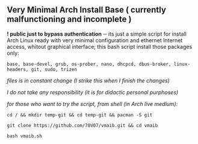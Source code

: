 
## Very Minimal Arch Install Base ( currently malfunctioning and incomplete )

**! public just to bypass authentication** ─ its just a simple script for install Arch Linux ready with very minimal configuration and ethernet Internet access, whitout graphical interface; this bash script install those packages only:
```
base, base-devel, grub, os-prober, nano, dhcpcd, dbus-broker, linux-headers, git, sudo, trizen
```

*files is in constant change (I strike this when I finish the changes)*

*I do not take any responsibility (it is for didactic personal purphoses)*

*for those who want to try the script, from shell (in Arch live medium):*
```
cd / && mkdir temp-git && cd temp-git && pacman -S git
  
git clone https://github.com/70V07/vmaib.git && cd vmaib

bash vmaib.sh
```
